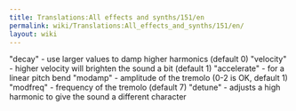 ```yaml
---
title: Translations:All effects and synths/151/en
permalink: wiki/Translations:All_effects_and_synths/151/en/
layout: wiki
---
```


"decay" - use larger values to damp higher harmonics (default 0)
"velocity" - higher velocity will brighten the sound a bit (default 1)
"accelerate" - for a linear pitch bend "modamp" - amplitude of the
tremolo (0-2 is OK, default 1) "modfreq" - frequency of the tremolo
(default 7) "detune" - adjusts a high harmonic to give the sound a
different character
